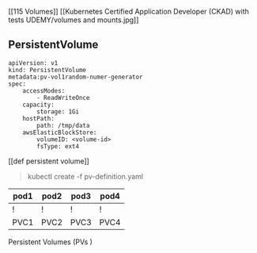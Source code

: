 [[115 Volumes]]
[[Kubernetes Certified Application Developer (CKAD) with tests UDEMY/volumes and mounts.jpg]]

## PersistentVolume 
```
apiVersion: v1
kind: PersistentVolume
metadata:pv-vol1random-numer-generator
spec:
	accessModes:
		- ReadWriteOnce
	capacity:
		storage: 1Gi
	hostPath:
		path: /tmp/data
	awsElasticBlockStore:
		volumeID: <volume-id>
		fsType: ext4
```
[[def persistent volume]]

> kubectl create -f pv-definition.yaml 

| pod1 | pod2 | pod3 | pod4 |
|-|-|-|-|
| ! | ! | ! | ! |
| PVC1|PVC2|PVC3|PVC4|

Persistent Volumes (PVs )